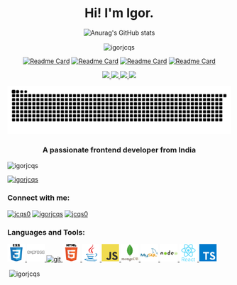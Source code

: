 <h1 align="center">Hi! I'm Igor.</h1>
<div align="center">
  
![Anurag's GitHub stats](https://github-readme-stats.vercel.app/api?username=igorjcqs&show_icons=true&theme=vue-dark&include_all_commits=true&count_private=true)
<p><img align="center" src="https://github-readme-stats.vercel.app/api/top-langs?username=igorjcqs&show_icons=true&&theme=vue-dark&layout=compact" alt="igorjcqs" /></p>
  
[![Readme Card](https://github-readme-stats.vercel.app/api/pin/?username=igorjcqs&repo=sttey-bungeeutils&theme=vue-dark)](https://github.com/igorjcqs/sttey-bungeeutils)
[![Readme Card](https://github-readme-stats.vercel.app/api/pin/?username=igorjcqs&repo=sttey-loginsystem&theme=vue-dark)](https://github.com/igorjcqs/sttey-loginsystem)
[![Readme Card](https://github-readme-stats.vercel.app/api/pin/?username=igorjcqs&repo=sttey-lobby&theme=vue-dark)](https://github.com/igorjcqs/sttey-lobby)
[![Readme Card](https://github-readme-stats.vercel.app/api/pin/?username=igorjcqs&repo=sttey-hardcoregames&theme=vue-dark)](https://github.com/igorjcqs/sttey-hardcoregames)
  
<a href="https://www.instagram.com/igorjcqs/" target="_blank">
<img src="https://img.shields.io/badge/Instagram-E4405F?style=for-the-badge&logo=instagram&logoColor=white">
</a>

<a href="https://twitter.com/jcqs0" target="_blank">
<img src="https://img.shields.io/badge/Twitter-1DA1F2?style=for-the-badge&logo=twitter&logoColor=white">
</a>
  
<a href="https://www.linkedin.com/in/igorjcqs/" target="_blank">
<img src="https://img.shields.io/badge/LinkedIn-0077B5?style=for-the-badge&logo=linkedin&logoColor=white">
</a>
  
<a href="https://open.spotify.com/user/dolphinbits?si=df4c8e544d0841e1" target="_blank">
<img src="https://img.shields.io/badge/Spotify-1ED760?&style=for-the-badge&logo=spotify&logoColor=white">
</a>

![Snake animation](https://github.com/igorjcqs/igorjcqs/blob/output/github-contribution-grid-snake.svg)
</div>

<h3 align="center">A passionate frontend developer from India</h3>

<p align="left"> <img src="https://komarev.com/ghpvc/?username=igorjcqs&label=Profile%20views&color=0e75b6&style=flat" alt="igorjcqs" /> </p>

<p align="left"> <a href="https://github.com/ryo-ma/github-profile-trophy"><img src="https://github-profile-trophy.vercel.app/?username=igorjcqs" alt="igorjcqs" /></a> </p>

<h3 align="left">Connect with me:</h3>
<p align="left">
<a href="https://twitter.com/jcqs0" target="blank"><img align="center" src="https://raw.githubusercontent.com/rahuldkjain/github-profile-readme-generator/master/src/images/icons/Social/twitter.svg" alt="jcqs0" height="30" width="40" /></a>
<a href="https://linkedin.com/in/igorjcqs" target="blank"><img align="center" src="https://raw.githubusercontent.com/rahuldkjain/github-profile-readme-generator/master/src/images/icons/Social/linked-in-alt.svg" alt="igorjcqs" height="30" width="40" /></a>
<a href="https://instagram.com/jcqs0" target="blank"><img align="center" src="https://raw.githubusercontent.com/rahuldkjain/github-profile-readme-generator/master/src/images/icons/Social/instagram.svg" alt="jcqs0" height="30" width="40" /></a>
</p>

<h3 align="left">Languages and Tools:</h3>
<p align="left"> <a href="https://www.w3schools.com/css/" target="_blank"> <img src="https://raw.githubusercontent.com/devicons/devicon/master/icons/css3/css3-original-wordmark.svg" alt="css3" width="40" height="40"/> </a> <a href="https://expressjs.com" target="_blank"> <img src="https://raw.githubusercontent.com/devicons/devicon/master/icons/express/express-original-wordmark.svg" alt="express" width="40" height="40"/> </a> <a href="https://git-scm.com/" target="_blank"> <img src="https://www.vectorlogo.zone/logos/git-scm/git-scm-icon.svg" alt="git" width="40" height="40"/> </a> <a href="https://www.w3.org/html/" target="_blank"> <img src="https://raw.githubusercontent.com/devicons/devicon/master/icons/html5/html5-original-wordmark.svg" alt="html5" width="40" height="40"/> </a> <a href="https://www.java.com" target="_blank"> <img src="https://raw.githubusercontent.com/devicons/devicon/master/icons/java/java-original.svg" alt="java" width="40" height="40"/> </a> <a href="https://developer.mozilla.org/en-US/docs/Web/JavaScript" target="_blank"> <img src="https://raw.githubusercontent.com/devicons/devicon/master/icons/javascript/javascript-original.svg" alt="javascript" width="40" height="40"/> </a> <a href="https://www.mongodb.com/" target="_blank"> <img src="https://raw.githubusercontent.com/devicons/devicon/master/icons/mongodb/mongodb-original-wordmark.svg" alt="mongodb" width="40" height="40"/> </a> <a href="https://www.mysql.com/" target="_blank"> <img src="https://raw.githubusercontent.com/devicons/devicon/master/icons/mysql/mysql-original-wordmark.svg" alt="mysql" width="40" height="40"/> </a> <a href="https://nodejs.org" target="_blank"> <img src="https://raw.githubusercontent.com/devicons/devicon/master/icons/nodejs/nodejs-original-wordmark.svg" alt="nodejs" width="40" height="40"/> </a> <a href="https://reactjs.org/" target="_blank"> <img src="https://raw.githubusercontent.com/devicons/devicon/master/icons/react/react-original-wordmark.svg" alt="react" width="40" height="40"/> </a> <a href="https://www.typescriptlang.org/" target="_blank"> <img src="https://raw.githubusercontent.com/devicons/devicon/master/icons/typescript/typescript-original.svg" alt="typescript" width="40" height="40"/> </a> </p>

<p>&nbsp;<img align="center" src="https://github-readme-stats.vercel.app/api?username=igorjcqs&show_icons=true&locale=en" alt="igorjcqs" /></p>
